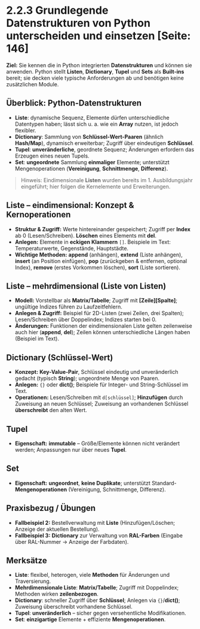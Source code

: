 # 2.2.3 Grundlegende Datenstrukturen von Python unterscheiden und einsetzen [Seite: 146]

**Ziel:** Sie kennen die in Python integrierten **Datenstrukturen** und können sie anwenden. Python stellt **Listen**, **Dictionary**, **Tupel** und **Sets** als **Built-ins** bereit; sie decken viele typische Anforderungen ab und benötigen keine zusätzlichen Module. 

## Überblick: Python-Datenstrukturen

* **Liste**: dynamische Sequenz, Elemente dürfen unterschiedliche Datentypen haben; lässt sich u. a. wie ein **Array** nutzen, ist jedoch flexibler. 
* **Dictionary**: Sammlung von **Schlüssel-Wert-Paaren** (ähnlich **Hash/Map**), dynamisch erweiterbar; Zugriff über eindeutigen **Schlüssel**. 
* **Tupel**: **unveränderliche**, geordnete Sequenz; Änderungen erfordern das Erzeugen eines neuen Tupels. 
* **Set**: **ungeordnete** Sammlung **einmaliger** Elemente; unterstützt Mengenoperationen (**Vereinigung**, **Schnittmenge**, **Differenz**). 

> Hinweis: Eindimensionale **Listen** wurden bereits im 1. Ausbildungsjahr eingeführt; hier folgen die Kernelemente und Erweiterungen. 

## Liste – eindimensional: Konzept & Kernoperationen

* **Struktur & Zugriff:** Werte hintereinander gespeichert; Zugriff per **Index** ab 0 (Lesen/Schreiben). **Löschen** eines Elements mit **del**. 
* **Anlegen:** Elemente in **eckigen Klammern** `[]`. Beispiele im Text: Temperaturwerte, Gegenstände, Hauptstädte. 
* **Wichtige Methoden:** **append** (anhängen), **extend** (Liste anhängen), **insert** (an Position einfügen), **pop** (zurückgeben & entfernen, optional Index), **remove** (erstes Vorkommen löschen), **sort** (Liste sortieren).

## Liste – mehrdimensional (Liste von Listen)

* **Modell:** Vorstellbar als **Matrix/Tabelle**; Zugriff mit **[Zeile][Spalte]**; ungültige Indizes führen zu Laufzeitfehlern. 
* **Anlegen & Zugriff:** Beispiel für 2D-Listen (zwei Zeilen, drei Spalten); Lesen/Schreiben über Doppelindex; Indizes starten bei 0. 
* **Änderungen:** Funktionen der eindimensionalen Liste gelten zeilenweise auch hier (**append**, **del**); Zeilen können unterschiedliche Längen haben (Beispiel im Text). 

## Dictionary (Schlüssel-Wert)

* **Konzept:** **Key-Value-Pair**, Schlüssel eindeutig und unveränderlich gedacht (typisch **String**); ungeordnete Menge von Paaren. 
* **Anlegen:** `{}` oder **dict()**; Beispiele für Integer- und String-Schlüssel im Text. 
* **Operationen:** Lesen/Schreiben mit `d[schlüssel]`; **Hinzufügen** durch Zuweisung an neuen Schlüssel; Zuweisung an vorhandenen Schlüssel **überschreibt** den alten Wert. 

## Tupel

* **Eigenschaft:** **immutable** – Größe/Elemente können nicht verändert werden; Anpassungen nur über neues **Tupel**. 

## Set

* **Eigenschaft:** **ungeordnet**, **keine Duplikate**; unterstützt Standard-**Mengenoperationen** (Vereinigung, Schnittmenge, Differenz). 

## Praxisbezug / Übungen

* **Fallbeispiel 2:** Bestellverwaltung mit **Liste** (Hinzufügen/Löschen; Anzeige der aktuellen Bestellung).
* **Fallbeispiel 3:** **Dictionary** zur Verwaltung von **RAL-Farben** (Eingabe über RAL-Nummer → Anzeige der Farbdaten). 

## Merksätze

* **Liste**: flexibel, heterogen, viele **Methoden** für Änderungen und Traversierung. 
* **Mehrdimensionale Liste**: **Matrix/Tabelle**; Zugriff mit Doppelindex; Methoden wirken **zeilenbezogen**.
* **Dictionary**: schneller Zugriff über **Schlüssel**; Anlegen via `{}`/**dict()**; Zuweisung überschreibt vorhandene Schlüssel. 
* **Tupel**: **unveränderlich** – sicher gegen versehentliche Modifikationen. 
* **Set**: **einzigartige** Elemente + effiziente **Mengenoperationen**. 

